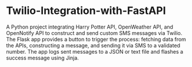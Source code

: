 # Twilio-Integration-with-FastAPI
A Python project integrating Harry Potter API, OpenWeather API, and OpenNotify API to construct and send custom SMS messages via Twilio. The Flask app provides a button to trigger the process: fetching data from the APIs, constructing a message, and sending it via SMS to a validated number. The app logs sent messages to a JSON or text file and flashes a success message using Jinja.
